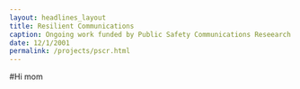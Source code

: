 ```yaml
---
layout: headlines_layout
title: Resilient Communications
caption: Ongoing work funded by Public Safety Communications Reseearch
date: 12/1/2001
permalink: /projects/pscr.html
---
```



#Hi mom
